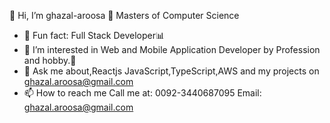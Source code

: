  👋 Hi, I’m ghazal-aroosa
  🔭 Masters of Computer Science
- 💞️  Fun fact: Full Stack Developer📊
- 👀 I’m interested in Web and Mobile Application Developer by Profession and hobby.🚀 
- 🌱 Ask me about,Reactjs JavaScript,TypeScript,AWS and my projects on ghazal.aroosa@gmail.com
- 📫 How to reach me
     Call me at: 0092-3440687095
     Email: ghazal.aroosa@gmail.com




<!---
ghazal-aroosa/ghazal-aroosa is a ✨ special ✨ repository because its `README.md` (this file) appears on your GitHub profile.
You can click the Preview link to take a look at your changes.
--->
